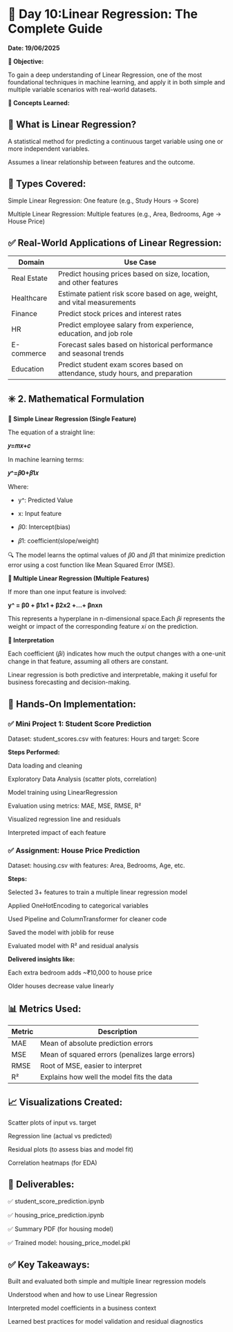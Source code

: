 # 📅 Day 10:Linear Regression: The Complete Guide

**Date: 19/06/2025**

**🎯 Objective:**

To gain a deep understanding of Linear Regression, one of the most foundational techniques in machine learning, and apply it in both simple and multiple variable scenarios with real-world datasets.

**🧠 Concepts Learned:**

## 🔹 What is Linear Regression?

A statistical method for predicting a continuous target variable using one or more independent variables.

Assumes a linear relationship between features and the outcome.

## 🔹 Types Covered:

Simple Linear Regression: One feature (e.g., Study Hours → Score)

Multiple Linear Regression: Multiple features (e.g., Area, Bedrooms, Age → House Price)

## ✅ Real-World Applications of Linear Regression:

| **Domain**  | **Use Case**                                                                  |
| ----------- | ----------------------------------------------------------------------------- |
| Real Estate | Predict housing prices based on size, location, and other features            |
| Healthcare  | Estimate patient risk score based on age, weight, and vital measurements      |
| Finance     | Predict stock prices and interest rates                                       |
| HR          | Predict employee salary from experience, education, and job role              |
| E-commerce  | Forecast sales based on historical performance and seasonal trends            |
| Education   | Predict student exam scores based on attendance, study hours, and preparation |

## ✳️ 2. Mathematical Formulation

**📌 Simple Linear Regression (Single Feature)**

The equation of a straight line:

**𝑦=𝑚𝑥+𝑐**

In machine learning terms:

**𝑦^=𝛽0+𝛽1𝑥**

Where:

- y^: Predicted Value

- x: Input feature

- 𝛽0: Intercept(bias)

- 𝛽1: coefficient(slope/weight)

🔍 The model learns the optimal values of 𝛽0 and 𝛽1 that minimize prediction error using a cost function like Mean Squared Error (MSE).

**🧮 Multiple Linear Regression (Multiple Features)**

If more than one input feature is involved:

**y^ = β0 + β1x1 + β2x2 +…+ βnxn**

This represents a hyperplane in n-dimensional space.Each 𝛽𝑖 represents the weight or impact of the corresponding feature 𝑥𝑖
on the prediction.

**📘 Interpretation**

Each coefficient (𝛽𝑖) indicates how much the output changes with a one-unit change in that feature, assuming all others are constant.

Linear regression is both predictive and interpretable, making it useful for business forecasting and decision-making.

## 🧪 Hands-On Implementation:

### ✅ Mini Project 1: Student Score Prediction

Dataset: student_scores.csv with features: Hours and target: Score

**Steps Performed:**

Data loading and cleaning

Exploratory Data Analysis (scatter plots, correlation)

Model training using LinearRegression

Evaluation using metrics: MAE, MSE, RMSE, R²

Visualized regression line and residuals

Interpreted impact of each feature

### ✅ Assignment: House Price Prediction

Dataset: housing.csv with features: Area, Bedrooms, Age, etc.

**Steps:**

Selected 3+ features to train a multiple linear regression model

Applied OneHotEncoding to categorical variables

Used Pipeline and ColumnTransformer for cleaner code

Saved the model with joblib for reuse

Evaluated model with R² and residual analysis

**Delivered insights like:**

Each extra bedroom adds ~₹10,000 to house price

Older houses decrease value linearly

## 📊 Metrics Used:

| Metric | Description                                     |
| ------ | ----------------------------------------------- |
| MAE    | Mean of absolute prediction errors              |
| MSE    | Mean of squared errors (penalizes large errors) |
| RMSE   | Root of MSE, easier to interpret                |
| R²     | Explains how well the model fits the data       |

## 📈 Visualizations Created:

Scatter plots of input vs. target

Regression line (actual vs predicted)

Residual plots (to assess bias and model fit)

Correlation heatmaps (for EDA)

## 📁 Deliverables:

✅ student_score_prediction.ipynb

✅ housing_price_prediction.ipynb

✅ Summary PDF (for housing model)

✅ Trained model: housing_price_model.pkl

## ✅ Key Takeaways:

Built and evaluated both simple and multiple linear regression models

Understood when and how to use Linear Regression

Interpreted model coefficients in a business context

Learned best practices for model validation and residual diagnostics
